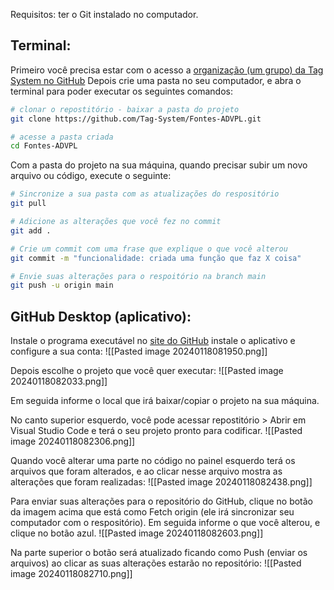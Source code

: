 Requisitos: ter o Git instalado no computador.

## Terminal:

Primeiro você precisa estar com o acesso a [organização (um grupo) da Tag System no GitHub](https://github.com/Tag-System)
Depois crie uma pasta no seu computador, e abra o terminal para poder executar os seguintes comandos:

```sh
# clonar o repostitório - baixar a pasta do projeto
git clone https://github.com/Tag-System/Fontes-ADVPL.git

# acesse a pasta criada
cd Fontes-ADVPL
```

Com a pasta do projeto na sua máquina, quando precisar subir um novo arquivo ou código, execute o seguinte:

```sh
# Sincronize a sua pasta com as atualizações do respositório
git pull

# Adicione as alterações que você fez no commit
git add .

# Crie um commit com uma frase que explique o que você alterou
git commit -m "funcionalidade: criada uma função que faz X coisa"

# Envie suas alterações para o respoitório na branch main
git push -u origin main
```

## GitHub Desktop (aplicativo):

Instale o programa executável no [site do GitHub](https://desktop.github.com/) instale o aplicativo e configure a sua conta:
![[Pasted image 20240118081950.png]]

Depois escolhe o projeto que você quer executar:
![[Pasted image 20240118082033.png]]

Em seguida informe o local que irá baixar/copiar o projeto na sua máquina.

No canto superior esquerdo, você pode acessar repostitório > Abrir em Visual Studio Code e terá o seu projeto pronto para codificar.
![[Pasted image 20240118082306.png]]

Quando você alterar uma parte no código no painel esquerdo terá os arquivos que foram alterados, e ao clicar nesse arquivo mostra as alterações que foram realizadas:
![[Pasted image 20240118082438.png]]

Para enviar suas alterações para o repositório do GitHub, clique no botão da imagem acima que está como Fetch origin (ele irá sincronizar seu computador com o respositório).
Em seguida informe o que você alterou, e clique no botão azul.
![[Pasted image 20240118082603.png]]

Na parte superior o botão será atualizado ficando como Push (enviar os arquivos) ao clicar as suas alterações estarão no repositório:
![[Pasted image 20240118082710.png]]